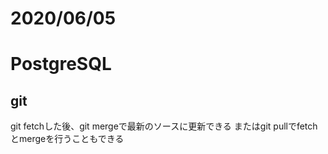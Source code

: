 
# 2020/06/05

# PostgreSQL

## git
git fetchした後、git mergeで最新のソースに更新できる
またはgit pullでfetchとmergeを行うこともできる



